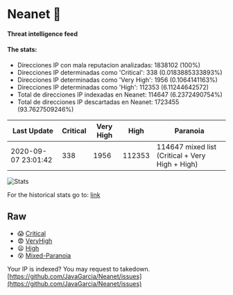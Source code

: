 # Neanet :hocho:
#### Threat intelligence feed
#### The stats:

- Direcciones IP con mala reputacion analizadas: 1838102 (100%)
- Direcciones IP determinadas como 'Critical':  338 (0.0183885333893%)
- Direcciones IP determinadas como 'Very High':  1956 (0.1064141163%)
- Direcciones IP determinadas como 'High':  112353 (6.11244642572)
- Total de direcciones IP indexadas en Neanet:  114647 (6.2372490754%)
- Total de direcciones IP descartadas en Neanet:  1723455 (93.7627509246%)

| Last Update | Critical | Very High | High | Paranoia |
| --- | --- | --- | --- | --- |
| 2020-09-07 23:01:42 | 338 | 1956 | 112353 | 114647 mixed list (Critical + Very High + High)|

![Stats](https://docs.google.com/spreadsheets/d/e/2PACX-1vSnaNMIXVabIpDJjufMlzH7poXnshF3mgd8Is1g9ytUEzVsP5my4Trn8f-xkoLLQ38xpL3HtmUexLo6/pubchart?oid=501124687&format=image)

For the historical stats go to: [link](/stats.csv)
## Raw
- :scream: [Critical](https://raw.githubusercontent.com/JavaGarcia/Neanet/master/blacklists/neanet_critical.txt)
- :fearful: [VeryHigh](https://raw.githubusercontent.com/JavaGarcia/Neanet/master/blacklists/neanet_veryHigh.txtt)
- :frowning: [High](https://raw.githubusercontent.com/JavaGarcia/Neanet/master/blacklists/neanet_high.txt)
- :dizzy_face: [Mixed-Paranoia](https://raw.githubusercontent.com/JavaGarcia/Neanet/master/blacklists/neanet_all.txt)


Your IP is indexed? You may request to takedown. [https://github.com/JavaGarcia/Neanet/issues](https://github.com/JavaGarcia/Neanet/issues)
















































































































































































































































































































































































































































































































































































































































